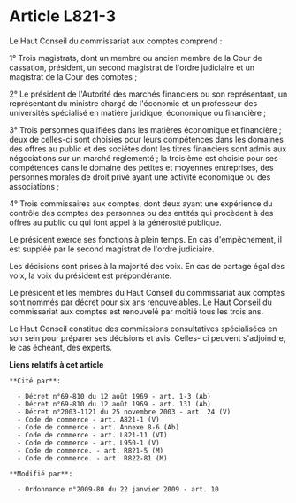 # Article L821-3

Le Haut Conseil du commissariat aux comptes comprend : 

1° Trois magistrats, dont un membre ou ancien membre de la Cour de cassation, président, un second magistrat de l'ordre
judiciaire et un magistrat de la Cour des comptes ; 

2° Le président de l'Autorité des marchés financiers ou son représentant, un représentant du ministre chargé de l'économie et
un professeur des universités spécialisé en matière juridique, économique ou financière ; 

3° Trois personnes qualifiées dans les matières économique et financière ; deux de celles-ci sont choisies pour leurs
compétences dans les domaines des offres au public et des sociétés dont les titres financiers sont admis aux négociations sur
un marché réglementé ; la troisième est choisie pour ses compétences dans le domaine des petites et moyennes entreprises, des
personnes morales de droit privé ayant une activité économique ou des associations ; 

4° Trois commissaires aux comptes, dont deux ayant une expérience du contrôle des comptes         des personnes ou des
entités qui procèdent à des offres au public ou qui font appel  à la générosité publique. 

Le président exerce ses fonctions à plein temps. En cas d'empêchement, il est suppléé par le second magistrat de l'ordre
judiciaire. 

Les décisions sont prises à la majorité des voix. En cas de partage égal des voix, la voix du président est prépondérante. 

Le président et les membres du Haut Conseil du commissariat aux comptes sont nommés par décret pour six ans renouvelables. Le
Haut Conseil du commissariat aux comptes est renouvelé par moitié tous les trois ans. 

Le Haut Conseil constitue des commissions consultatives spécialisées en son sein pour préparer ses décisions et avis. Celles-
ci peuvent s'adjoindre, le cas échéant, des experts.

**Liens relatifs à cet article**

	**Cité par**:

	  - Décret n°69-810 du 12 août 1969 - art. 1-3 (Ab)
	  - Décret n°69-810 du 12 août 1969 - art. 131 (Ab)
	  - Décret n°2003-1121 du 25 novembre 2003 - art. 24 (V)
	  - Code de commerce - art. A821-1 (V)
	  - Code de commerce - art. Annexe 8-6 (Ab)
	  - Code de commerce - art. L821-11 (VT)
	  - Code de commerce - art. L950-1 (V)
	  - Code de commerce. - art. R821-5 (M)
	  - Code de commerce. - art. R822-81 (M)

	**Modifié par**:

	  - Ordonnance n°2009-80 du 22 janvier 2009 - art. 10
